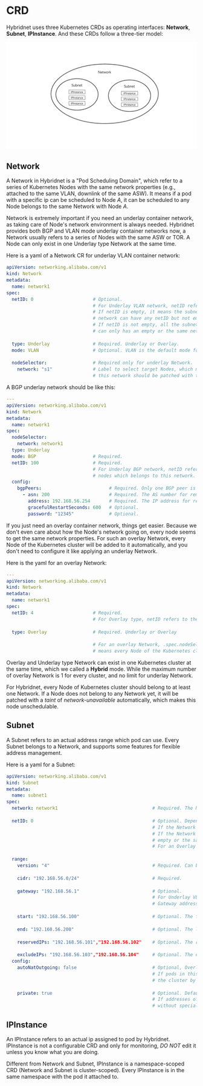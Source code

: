 # CRD

Hybridnet uses three Kubernetes CRDs as operating interfaces: **Network**, **Subnet**, **IPInstance**. And these CRDs follow
a three-tier model:

![crd-model](images/crd-model.jpeg)

## Network

A Network in Hybridnet is a "Pod Scheduling Domain", which refer to a series of Kubernetes Nodes with the same network
properties (e.g., attached to the same VLAN, downlink of the same ASW). It means if a pod with a specific ip can be
scheduled to Node *A*, it can be scheduled to any Node belongs to the same Network with Node *A*.

Network is extremely important if you need an underlay container network, as taking care of Node's network environment
is always needed. Hybridnet provides both BGP and VLAN mode underlay container networks now, a Network usually refers
to a series of Nodes with the same ASW or TOR. A Node can only exist in one Underlay type Network at the same time.

Here is a yaml of a Network CR for underlay VLAN container network:

```yaml
apiVersion: networking.alibaba.com/v1
kind: Network
metadata:
  name: network1
spec:
  netID: 0                      # Optional.
                                # For Underlay VLAN network, netID refers to VLAN id and can be empty.
                                # If netID is empty, it means the subnets belong to this 
                                # network can have any netID but not empty. 
                                # If netID is not empty, all the subnets belong to this network
                                # can only has an empty or the same netID. 
                                
  type: Underlay                # Required. Underlay or Overlay.
  mode: VLAN                    # Optional. VLAN is the default mode for Underlay network.
  
  nodeSelector:                 # Required only for underlay Network.
    network: "s1"               # Label to select target Nodes, which means every node belongs to 
                                # this network should be patched with this label.
```

A BGP underlay network should be like this:
```yaml
---
apiVersion: networking.alibaba.com/v1
kind: Network
metadata:
  name: network1
spec:
  nodeSelector:
    network: network1
  type: Underlay
  mode: BGP                     # Required.
  netID: 100                    # Required.
                                # For Underlay BGP network, netID refers to the AS number used by hybridnet
                                # nodes which belongs to this network.
  config:
    bgpPeers:                         # Required. Only one BGP peer is supported now.
      - asn: 200                      # Required. The AS number for remote BGP peer.
        address: 192.168.56.254       # Required. The IP address for remote BGP peer.
        gracefulRestartSeconds: 600   # Optional.
        password: "12345"             # Optional.
```

If you just need an overlay container network, things get easier. Because we don't even care about how the Node's
network going on, every node seems to get the same network properties. For such an overlay Network, every Node of the
Kubernetes cluster will be added to it automatically, and you don't need to configure it like applying an underlay
Network.

Here is the yaml for an overlay Network:

```yaml
---
apiVersion: networking.alibaba.com/v1
kind: Network
metadata:
  name: network1
spec:
  netID: 4                      # Required. 
                                # For Overlay type, netID refers to the tunnel id which used by vxlan
                                
  type: Overlay                 # Required. Underlay or Overlay
  
                                # For an overlay Network, .spec.nodeSelector need not to be set, which
                                # means every Node of the Kubernetes cluster will be added to it automatically.
```

Overlay and Underlay type Network can exist in one Kubernetes cluster at the same time, which we called a **Hybrid** mode.
While the maximum number of overlay Network is 1 for every cluster, and no limit for underlay Network.  

For Hybridnet, every Node of Kubernetes cluster should belong to at least one Network. If a Node does not belong to any
Network yet, it will be patched with a *taint* of *network-unavailable* automatically, which makes this node unschedulable.

## Subnet

A Subnet refers to an actual address range which pod can use. Every Subnet belongs to a Network, and supports some
features for flexible address management.

Here is a yaml for a Subnet:

```yaml
apiVersion: networking.alibaba.com/v1
kind: Subnet            
metadata:
  name: subnet1                 
spec:
  network: network1                                   # Required. The Network which this Subnet belongs to.
                               
  netID: 0                                            # Optional. Depends on the Network's configuration.
                                                      # If the Network's netID is empty, it should not be empty.
                                                      # If the Network's netID is not empty, it can only be
                                                      # empty or the same netID of Network.
                                                      # For an Overlay Network, this field must be empty.
                                                      
  range:
    version: "4"                                      # Required. Can be "4" or "6", for ipv4 or ipv6.
    
    cidr: "192.168.56.0/24"                           # Required.
    
    gateway: "192.168.56.1"                           # Optional. 
                                                      # For Underlay VLAN Network, it refers to ASW gateway ip.
                                                      # Gateway address will never be allocated to pods.
                                
    start: "192.168.56.100"                           # Optional. The first usable ip of cidr.
    
    end: "192.168.56.200"                             # Optional. The last usable ip of cidr.
    
    reservedIPs: "192.168.56.101","192.168.56.102"    # Optional. The reserved ips for later assignment.
    
    excludeIPs: "192.168.56.103","192.168.56.104"     # Optional. The excluded ips for unusable. 
  config:
    autoNatOutgoing: false                            # Optional, Overlay Network only, Default is true. 
                                                      # If pods in this sunbet can access to addresses outside 
                                                      # the cluster by NAT.
    
    private: true                                     # Optional. Default is false.
                                                      # If addresses of the subnet can be allocated to pod
                                                      # without special assignment.
```

## IPInstance

An IPInstance refers to an actual ip assigned to pod by Hybridnet. IPInstance is not a configurable CRD and only for
monitoring, *DO NOT* edit it unless you know what you are doing.

Different from Network and Subnet, IPInstance is a namespace-scoped CRD (Network and Subnet is cluster-scoped).
Every IPInstance is in the same namespace with the pod it attached to.

